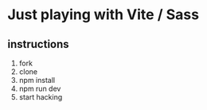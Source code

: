 # Just playing with Vite / Sass

## instructions

1. fork
2. clone
3. npm install
4. npm run dev
5. start hacking
